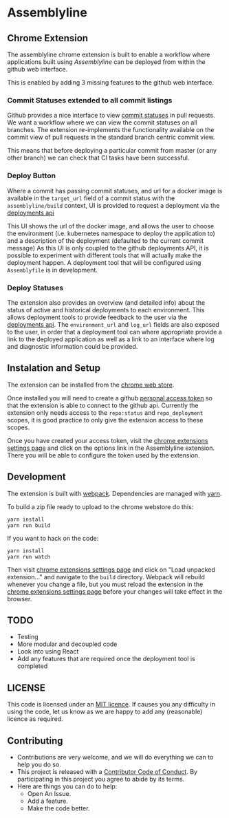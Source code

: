# Assemblyline
## Chrome Extension

The assemblyline chrome extension is built to enable a workflow where
applications built using _Assemblyline_ can be deployed from within the github
web interface.

This is enabled by adding 3 missing features to the github web interface.

### Commit Statuses extended to all commit listings

Github provides a nice interface to view 
[commit statuses](https://developer.github.com/v3/repos/statuses/) in pull
requests.  We want a workflow where we can view the commit statuses on all
branches. The extension re-implements the functionality available on the commit
view of pull requests in the standard branch centric commit view.

This means that before deploying a particular commit from master (or any other
branch) we can check that CI tasks have been successful.

### Deploy Button

Where a commit has passing commit statuses, and url for a docker image
is available in the `target_url` field of a commit status with
the `assemblyline/build` context, UI is provided to request a deployment
via the [deployments api](https://developer.github.com/v3/repos/deployments/)

This UI shows the url of the docker image, and allows the user to choose
the environment (i.e. kubernetes namespace to deploy the application to)
and a description of the deployment (defaulted to the current commit message)
As this UI is only coupled to the github deployments API, it is possible
to experiment with different tools that will actually make the deployment
happen. A deployment tool that will be configured using `Assemblyfile`
is in development.

### Deploy Statuses

The extension also provides an overview (and detailed info) about the status of
active and historical deployments to each environment. This allows deployment
tools to provide feedback to the user via the
[deployments api](https://developer.github.com/v3/repos/deployments/#create-a-deployment-status).
The `environment_url` and `log_url` fields are also exposed to the user, in
order that a deployment tool can where appropriate provide a link to the
deployed application as well as a link to an interface where log and
diagnostic information could be provided.

## Instalation and Setup

The extension can be installed from the
[chrome web store](https://chrome.google.com/webstore/detail/assemblyline/lonliokafoameogdmjckeogjejlbplgc).

Once installed you will need to create a github
[personal access token](https://github.com/settings/tokens) so that the
extension is able to connect to the github api.  Currently the extension only
needs access to the `repo:status` and `repo_deployment` scopes, it is good
practice to only give the extension access to these scopes.

Once you have created your access token, visit the [chrome extensions settings page](chrome://extensions/)
and click on the options link in the Assemblyline extension. There you will be able to
configure the token used by the extension.

## Development

The extension is built with [webpack](https://webpack.github.io/).
Dependencies are managed with [yarn](https://yarnpkg.com/).

To build a zip file ready to upload to the chrome webstore do this:

```
yarn install
yarn run build
```

If you want to hack on the code:

```
yarn install
yarn run watch
```

Then visit [chrome extensions settings page](chrome://extensions/) and click on
"Load unpacked extension..." and navigate to the `build` directory.
Webpack will rebuild whenever you change a file, but you must reload the
extension in the [chrome extensions settings page](chrome://extensions/) before
your changes will take effect in the browser.

## TODO

* Testing
* More modular and decoupled code
* Look into using React
* Add any features that are required once the deployment tool is completed

## LICENSE

This code is licensed under an [MIT licence](./LICENSE). If causes you any
difficulty in using the code, let us know as we are happy to add any (reasonable)
licence as required.

## Contributing

* Contributions are very welcome, and we will do everything we can to help you do so.
* This project is released with a [Contributor Code of Conduct](./CODE_OF_CONDUCT.md). By participating in this project you agree to abide by its terms.
* Here are things you can do to help:
  * Open An Issue.
  * Add a feature.
  * Make the code better.
